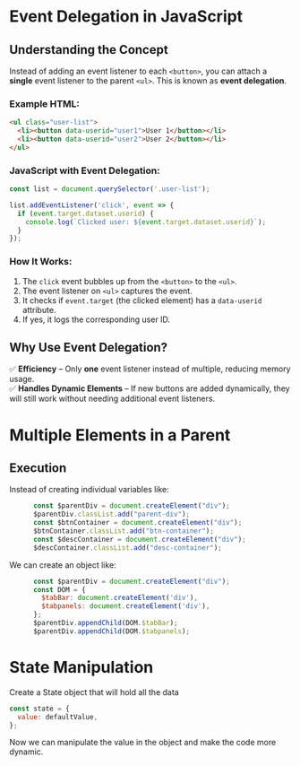 # Event Delegation in JavaScript

## Understanding the Concept  

Instead of adding an event listener to each `<button>`, you can attach a **single** event listener to the parent `<ul>`. This is known as **event delegation**.

### Example HTML:
```html
<ul class="user-list">
  <li><button data-userid="user1">User 1</button></li>
  <li><button data-userid="user2">User 2</button></li>
</ul>
```

### JavaScript with Event Delegation:
```javascript
const list = document.querySelector('.user-list');

list.addEventListener('click', event => {
  if (event.target.dataset.userid) {
    console.log(`Clicked user: ${event.target.dataset.userid}`);
  }
});
```

### How It Works:
1. The `click` event bubbles up from the `<button>` to the `<ul>`.
2. The event listener on `<ul>` captures the event.
3. It checks if `event.target` (the clicked element) has a `data-userid` attribute.
4. If yes, it logs the corresponding user ID.

## Why Use Event Delegation?
✅ **Efficiency** – Only **one** event listener instead of multiple, reducing memory usage.  
✅ **Handles Dynamic Elements** – If new buttons are added dynamically, they will still work without needing additional event listeners.  

# Multiple Elements in a Parent

## Execution

Instead of creating individual variables like: 
```javascript
      const $parentDiv = document.createElement("div");
      $parentDiv.classList.add("parent-div");
      const $btnContainer = document.createElement("div");
      $btnContainer.classList.add("btn-container");
      const $descContainer = document.createElement("div");
      $descContainer.classList.add("desc-container");
```
We can create an object like:

```javascript
      const $parentDiv = document.createElement("div");
      const DOM = {
        $tabBar: document.createElement('div'),
        $tabpanels: document.createElement('div'),
      };
      $parentDiv.appendChild(DOM.$tabBar);
      $parentDiv.appendChild(DOM.$tabpanels);
```

# State Manipulation

Create a State object that will hold all the data
```javascript
const state = {
  value: defaultValue,
};
```
Now we can manipulate the value in the object and make the code more dynamic.


